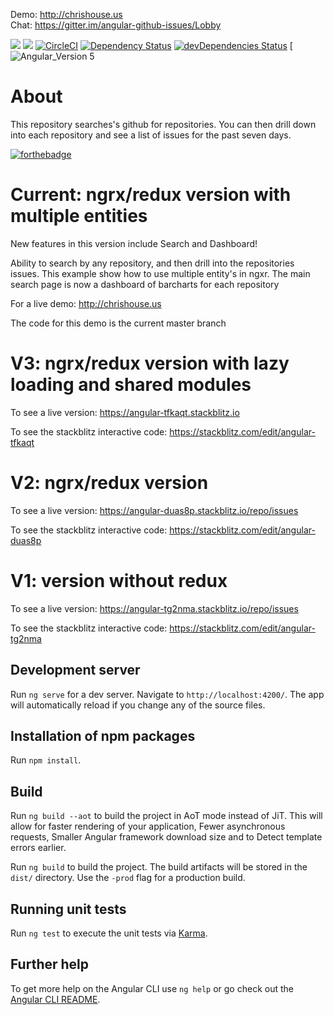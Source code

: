 Demo: http://chrishouse.us <br>
Chat: https://gitter.im/angular-github-issues/Lobby

<a href="https://codeclimate.com/github/crh225/angular-github-issues/maintainability"><img src="https://api.codeclimate.com/v1/badges/e17d5ad267ef6f6503c1/maintainability" /></a>
<a href="https://codeclimate.com/github/crh225/angular-github-issues/test_coverage"><img src="https://api.codeclimate.com/v1/badges/e17d5ad267ef6f6503c1/test_coverage" /></a>
[![CircleCI](https://circleci.com/gh/crh225/angular-github-issues/tree/master.svg?style=shield)](https://circleci.com/gh/crh225/angular-github-issues/tree/master)
[![Dependency Status](https://david-dm.org/crh225/angular-github-issues.svg)](https://david-dm.org/crh225/angular-github-issues)
[![devDependencies Status](https://david-dm.org/crh225/angular-github-issues/dev-status.svg)](https://david-dm.org/crh225/angular-github-issues?type=dev)
[![Angular_Version 5](https://img.shields.io/badge/Angular_Version-5-brightgreen.svg)

# About

This repository searches's github for repositories. You can then drill down into each repository and see a list of issues for the past seven days.

[![forthebadge](http://forthebadge.com/images/badges/as-seen-on-tv.svg)](http://forthebadge.com)

# Current: ngrx/redux version with multiple entities
New features in this version include Search and Dashboard!

Ability to search by any repository, and then drill into the repositories issues. This example show how to use multiple entity's in ngxr. The main search page is now a dashboard of barcharts for each repository

For a live demo: http://chrishouse.us

The code for this demo is the current master branch

# V3: ngrx/redux version with lazy loading and shared modules
To see a live version: 
https://angular-tfkaqt.stackblitz.io

To see the stackblitz interactive code: https://stackblitz.com/edit/angular-tfkaqt

# V2: ngrx/redux version
To see a live version: https://angular-duas8p.stackblitz.io/repo/issues

To see the stackblitz interactive code: https://stackblitz.com/edit/angular-duas8p

# V1: version without redux
To see a live version: https://angular-tg2nma.stackblitz.io/repo/issues

To see the stackblitz interactive code: https://stackblitz.com/edit/angular-tg2nma

## Development server

Run `ng serve` for a dev server. Navigate to `http://localhost:4200/`. The app will automatically reload if you change any of the source files.

## Installation of npm packages

Run `npm install`.

## Build

Run `ng build --aot` to build the project in AoT mode instead of JiT. This will allow for faster rendering of your application, Fewer asynchronous requests, Smaller Angular framework download size and to Detect template errors earlier.

Run `ng build` to build the project. The build artifacts will be stored in the `dist/` directory. Use the `-prod` flag for a production build.

## Running unit tests

Run `ng test` to execute the unit tests via [Karma](https://karma-runner.github.io).

## Further help

To get more help on the Angular CLI use `ng help` or go check out the [Angular CLI README](https://github.com/angular/angular-cli/blob/master/README.md).
